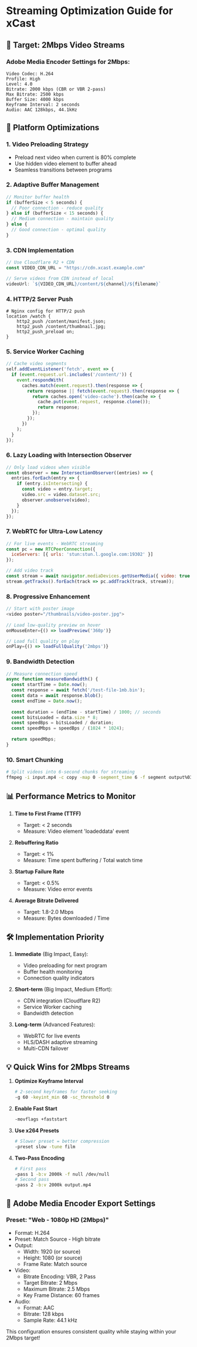 # Streaming Optimization Guide for xCast

## 🎯 Target: 2Mbps Video Streams

### Adobe Media Encoder Settings for 2Mbps:
```
Video Codec: H.264
Profile: High
Level: 4.0
Bitrate: 2000 kbps (CBR or VBR 2-pass)
Max Bitrate: 2500 kbps
Buffer Size: 4000 kbps
Keyframe Interval: 2 seconds
Audio: AAC 128kbps, 44.1kHz
```

## 🚀 Platform Optimizations

### 1. **Video Preloading Strategy**
- Preload next video when current is 80% complete
- Use hidden video element to buffer ahead
- Seamless transitions between programs

### 2. **Adaptive Buffer Management**
```javascript
// Monitor buffer health
if (bufferSize < 5 seconds) {
  // Poor connection - reduce quality
} else if (bufferSize < 15 seconds) {
  // Medium connection - maintain quality
} else {
  // Good connection - optimal quality
}
```

### 3. **CDN Implementation**
```javascript
// Use Cloudflare R2 + CDN
const VIDEO_CDN_URL = "https://cdn.xcast.example.com"

// Serve videos from CDN instead of local
videoUrl: `${VIDEO_CDN_URL}/content/${channel}/${filename}`
```

### 4. **HTTP/2 Server Push**
```nginx
# Nginx config for HTTP/2 push
location /watch {
    http2_push /content/manifest.json;
    http2_push /content/thumbnail.jpg;
    http2_push_preload on;
}
```

### 5. **Service Worker Caching**
```javascript
// Cache video segments
self.addEventListener('fetch', event => {
  if (event.request.url.includes('/content/')) {
    event.respondWith(
      caches.match(event.request).then(response => {
        return response || fetch(event.request).then(response => {
          return caches.open('video-cache').then(cache => {
            cache.put(event.request, response.clone());
            return response;
          });
        });
      })
    );
  }
});
```

### 6. **Lazy Loading with Intersection Observer**
```javascript
// Only load videos when visible
const observer = new IntersectionObserver((entries) => {
  entries.forEach(entry => {
    if (entry.isIntersecting) {
      const video = entry.target;
      video.src = video.dataset.src;
      observer.unobserve(video);
    }
  });
});
```

### 7. **WebRTC for Ultra-Low Latency**
```javascript
// For live events - WebRTC streaming
const pc = new RTCPeerConnection({
  iceServers: [{ urls: 'stun:stun.l.google.com:19302' }]
});

// Add video track
const stream = await navigator.mediaDevices.getUserMedia({ video: true });
stream.getTracks().forEach(track => pc.addTrack(track, stream));
```

### 8. **Progressive Enhancement**
```javascript
// Start with poster image
<video poster="/thumbnails/video-poster.jpg">
  
// Load low-quality preview on hover
onMouseEnter={() => loadPreview('360p')}

// Load full quality on play
onPlay={() => loadFullQuality('2mbps')}
```

### 9. **Bandwidth Detection**
```javascript
// Measure connection speed
async function measureBandwidth() {
  const startTime = Date.now();
  const response = await fetch('/test-file-1mb.bin');
  const data = await response.blob();
  const endTime = Date.now();
  
  const duration = (endTime - startTime) / 1000; // seconds
  const bitsLoaded = data.size * 8;
  const speedBps = bitsLoaded / duration;
  const speedMbps = speedBps / (1024 * 1024);
  
  return speedMbps;
}
```

### 10. **Smart Chunking**
```bash
# Split videos into 6-second chunks for streaming
ffmpeg -i input.mp4 -c copy -map 0 -segment_time 6 -f segment output%03d.mp4
```

## 📊 Performance Metrics to Monitor

1. **Time to First Frame (TTFF)**
   - Target: < 2 seconds
   - Measure: Video element 'loadeddata' event

2. **Rebuffering Ratio**
   - Target: < 1%
   - Measure: Time spent buffering / Total watch time

3. **Startup Failure Rate**
   - Target: < 0.5%
   - Measure: Video error events

4. **Average Bitrate Delivered**
   - Target: 1.8-2.0 Mbps
   - Measure: Bytes downloaded / Time

## 🛠️ Implementation Priority

1. **Immediate** (Big Impact, Easy):
   - Video preloading for next program
   - Buffer health monitoring
   - Connection quality indicators

2. **Short-term** (Big Impact, Medium Effort):
   - CDN integration (Cloudflare R2)
   - Service Worker caching
   - Bandwidth detection

3. **Long-term** (Advanced Features):
   - WebRTC for live events
   - HLS/DASH adaptive streaming
   - Multi-CDN failover

## 💡 Quick Wins for 2Mbps Streams

1. **Optimize Keyframe Interval**
   ```bash
   # 2-second keyframes for faster seeking
   -g 60 -keyint_min 60 -sc_threshold 0
   ```

2. **Enable Fast Start**
   ```bash
   -movflags +faststart
   ```

3. **Use x264 Presets**
   ```bash
   # Slower preset = better compression
   -preset slow -tune film
   ```

4. **Two-Pass Encoding**
   ```bash
   # First pass
   -pass 1 -b:v 2000k -f null /dev/null
   # Second pass
   -pass 2 -b:v 2000k output.mp4
   ```

## 🎥 Adobe Media Encoder Export Settings

### Preset: "Web - 1080p HD (2Mbps)"
- Format: H.264
- Preset: Match Source - High bitrate
- Output:
  - Width: 1920 (or source)
  - Height: 1080 (or source)
  - Frame Rate: Match source
- Video:
  - Bitrate Encoding: VBR, 2 Pass
  - Target Bitrate: 2 Mbps
  - Maximum Bitrate: 2.5 Mbps
  - Key Frame Distance: 60 frames
- Audio:
  - Format: AAC
  - Bitrate: 128 kbps
  - Sample Rate: 44.1 kHz

This configuration ensures consistent quality while staying within your 2Mbps target!